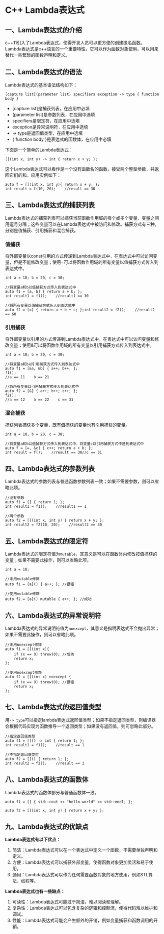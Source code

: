 # C++ Lambda表达式

## 一、Lambda表达式的介绍

c++11引入了Lambda表达式，使得开发人员可以更方便的创建匿名函数。Lambda表达式是c++语言的一个重要特性，它可以作为函数对象使用，可以用来替代一些繁琐的函数声明和定义。

## 二、Lambda表达式的语法

Lambda表达式的基本语法结构如下：

```
[capture list](parameter list) specifiers exception -> type { function body }
```

- [capture list]是捕获列表，在应用中必填
- (parameter list)是参数列表，在应用中选填
- specifiers是限定符，在应用中选填
- exception是异常说明符，在应用中选填
- -> type是返回值类型，在应用中选填
- { function body }是表达式的函数体，在应用中必填

 下面是一个简单的Lambda表达式： 

```
[](int x, int y) -> int { return x + y; };
```

这个Lambda表达式可以看作是一个没有函数名的函数，接受两个整型参数，并返回它们的和。应用实例如下：

```
auto f = [](int x, int y){ return x + y; };
int result = f(10, 20);    //result == 30
```

## 三、Lambda表达式的捕获列表

Lambda表达式的捕获列表可以捕获当前函数作用域的零个或多个变量，变量之间用逗号分隔；这些变量可以在Lambda表达式中被访问和修改。捕获方式有三种，分别是值捕获、引用捕获和混合捕获。

### 值捕获

将外部变量以const引用的方式传递到Lambda表达式中，在表达式中可以访问变量，但是不能修改变量；使用=可以将函数作用域的所有变量以值捕获方式传入到表达式中。

```
int a = 10; b = 20, c = 30;

//将变量a和b以值捕获方式传入到表达式中
auto f1 = [a, b] { return a + b; };
int result1 = f1();    //result1 == 30

//将所有变量以值捕获方式传入到表达式中
auto f2 = [=] { return a + b + c; };int result2 = f2();    //result2 == 60
```

### 引用捕获

将外部变量以引用的方式传递到Lambda表达式中，在表达式中可以访问变量和修改变量；使用&可以将函数作用域的所有变量以引用捕获方式传入到表达式中。

```
int a = 10; b = 20, c = 30;

//将变量a和b以引用捕获方式传入到表达式中
auto f1 = [&a, &b] { a++; b++; };
f1();    
//a == 11    b == 21

//将所有变量以引用捕获方式传入到表达式中
auto f2 = [&] { a++; b++; c++; };
f2();    
//a == 12    b == 22    c == 31
```

### 混合捕获

捕获列表捕获多个变量，既有值捕获的变量也有引用捕获的变量。

```
int a = 10, b = 20, c = 30;

//将变量a和b以值捕获方式传入到表达式中，将变量c以引用捕获方式传递到表达式中
auto f = [=, &c] { c++; return a + b; };
int result = f();    //result == 30//c == 31
```

## 四、Lambda表达式的参数列表

Lambda表达式的参数列表与普通函数参数列表一致；如果不需要参数，则可以省略此项。

```
//没有参数
auto f1 = [] { return 1; };
int result1 = f1();    //result1 == 1

//两个参数
auto f2 = [](int x, int y) { return x + y; };
int result2 = f2(10, 20);    //result2 == 30
```

## 五、Lambda表达式的限定符

Lambda表达式的限定符值为`mutable`，其意义是可以在函数体内修改按值捕获的变量；如果不需要此操作，则可以省略此项。

```
int a = 10;

//未用mutable修饰
auto f1 = [a]() { a++; }; //报错

//使用mutable修饰
auto f2 = [a]() mutable { a++; }; //成功
```

## 六、Lambda表达式的异常说明符

Lambda表达式的异常说明符值为`noexcept`，其意义是指明表达式不会抛出异常；如果不需要此操作，则可以省略此项。

```
//未用noexcept修饰
auto f1 = [](int x){    
    if (x == 0) throw(0); //成功
    return x;
};

//使用noexcept修饰
auto f2 = [](int x) noexcept {
    if (x == 0) throw(0); //报错
    return x;
};
```

## 七、Lambda表达式的返回值类型

用`-> type`可以指定lambda表达式返回值类型；如果不指定返回类型，则编译器会根据代码实现为函数推导一个返回类型；如果没有返回值，则可忽略此部分。

```
//指定返回值类型
auto f1 = []() -> int { return 1; };
int result1 = f1();    //result == 1

//不指定返回值类型
auto f2 = []() { return 1; };
int result2 = f2();    //result == 1
```

## 八、Lambda表达式的函数体

Lambda表达式的函数体部分与普通函数体一致。

```
auto f1 = [] { std::cout << "hello world" << std::endl; };

auto f2 = [](int x, int y) { return x + y; };
```

## 九、Lambda表达式的优缺点

**Lambda表达式有以下优点：**

1. 简洁：Lambda表达式可以在一个表达式中定义一个函数，不需要单独声明和定义。
2. 方便：Lambda表达式可以捕获外部变量，使得函数对象更加灵活和易于使用。
3. 通用：Lambda表达式可以作为任何需要函数对象的地方使用，例如STL算法、线程等。

**Lambda表达式也有一些缺点：**

1. 可读性：Lambda表达式可能过于简洁，难以阅读和理解。
2. 复杂性：Lambda表达式可以包含复杂的逻辑和控制流，使得代码难以维护和调试。
3. 性能：Lambda表达式可能会产生额外的开销，例如变量捕获和函数调用的开销。

